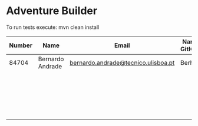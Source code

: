 # Adventure Builder

To run tests execute: mvn clean install


|   Number   |          Name           |            Email        			|   Name GitHUb  | Grupo |
| ---------- | ----------------------- | ---------------------------------- | ---------------| ----- |
|  84704     |     Bernardo Andrade    | bernardo.andrade@tecnico.ulisboa.pt|      Berhart   |   4   |
|            |                         |                         			|                |   2   |
|            |                         |                         			|                |   3   |
|            |                         |                         			|                |   4   |
|            |                         |                         			|                |   5   |
|            |                         |                         			|                |   6   |
